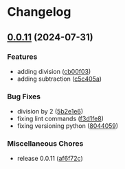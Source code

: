 # Changelog

## [0.0.11](https://github.com/ksanchezq17/release-please-test/compare/v0.0.11...v0.0.11) (2024-07-31)


### Features

* adding division ([cb00f03](https://github.com/ksanchezq17/release-please-test/commit/cb00f0378f4356607e40865661b3230bdef7a5f7))
* adding subtraction ([c5c405a](https://github.com/ksanchezq17/release-please-test/commit/c5c405ab6cee40c977ab4a8a0fac6f24a72d7e77))


### Bug Fixes

* division by 2 ([5b2e1e6](https://github.com/ksanchezq17/release-please-test/commit/5b2e1e6f527b651c79cb413dc4b7f1d60b1c09fa))
* fixing lint commands ([f3d1fe8](https://github.com/ksanchezq17/release-please-test/commit/f3d1fe8ee15d6a324bbb4f801bb917502f622c4c))
* fixing versioning python ([8044059](https://github.com/ksanchezq17/release-please-test/commit/8044059a034eebae051b73e039665ac72d41ba68))


### Miscellaneous Chores

* release 0.0.11 ([af6f72c](https://github.com/ksanchezq17/release-please-test/commit/af6f72c6c35de525acdafb1b0a8143a57479b3df))


